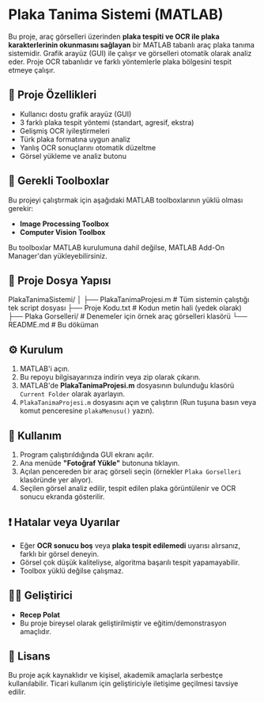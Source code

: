 # Plaka Tanima Sistemi (MATLAB)
Bu proje, araç görselleri üzerinden **plaka tespiti ve OCR ile plaka karakterlerinin okunmasını sağlayan** bir MATLAB tabanlı araç plaka tanıma sistemidir. Grafik arayüz (GUI) ile çalışır ve görselleri otomatik olarak analiz eder. Proje OCR tabanlıdır ve farklı yöntemlerle plaka bölgesini tespit etmeye çalışır.

## 🚀 Proje Özellikleri

- Kullanıcı dostu grafik arayüz (GUI)
- 3 farklı plaka tespit yöntemi (standart, agresif, ekstra)
- Gelişmiş OCR iyileştirmeleri
- Türk plaka formatına uygun analiz
- Yanlış OCR sonuçlarını otomatik düzeltme
- Görsel yükleme ve analiz butonu

## 🧩 Gerekli Toolboxlar

Bu projeyi çalıştırmak için aşağıdaki MATLAB toolboxlarının yüklü olması gerekir:

- **Image Processing Toolbox**
- **Computer Vision Toolbox**

Bu toolboxlar MATLAB kurulumuna dahil değilse, MATLAB Add-On Manager'dan yükleyebilirsiniz.

## 📂 Proje Dosya Yapısı
PlakaTanimaSistemi/
│
├── PlakaTanimaProjesi.m # Tüm sistemin çalıştığı tek script dosyası
├── Proje Kodu.txt # Kodun metin hali (yedek olarak)
├── Plaka Gorselleri/ # Denemeler için örnek araç görselleri klasörü
└── README.md # Bu döküman

## ⚙️ Kurulum

1. MATLAB'i açın.
2. Bu repoyu bilgisayarınıza indirin veya zip olarak çıkarın.
3. MATLAB'de **PlakaTanimaProjesi.m** dosyasının bulunduğu klasörü `Current Folder` olarak ayarlayın.
4. `PlakaTanimaProjesi.m` dosyasını açın ve çalıştırın (Run tuşuna basın veya komut penceresine `plakaMenusu()` yazın).

## 🧪 Kullanım

1. Program çalıştırıldığında GUI ekranı açılır.
2. Ana menüde **"Fotoğraf Yükle"** butonuna tıklayın.
3. Açılan pencereden bir araç görseli seçin (örnekler `Plaka Gorselleri` klasöründe yer alıyor).
4. Seçilen görsel analiz edilir, tespit edilen plaka görüntülenir ve OCR sonucu ekranda gösterilir.

## ❗️ Hatalar veya Uyarılar

- Eğer **OCR sonucu boş** veya **plaka tespit edilemedi** uyarısı alırsanız, farklı bir görsel deneyin.
- Görsel çok düşük kaliteliyse, algoritma başarılı tespit yapamayabilir.
- Toolbox yüklü değilse çalışmaz.

## 👨‍💻 Geliştirici

- **Recep Polat**
- Bu proje bireysel olarak geliştirilmiştir ve eğitim/demonstrasyon amaçlıdır.

## 📝 Lisans

Bu proje açık kaynaklıdır ve kişisel, akademik amaçlarla serbestçe kullanılabilir. Ticari kullanım için geliştiriciyle iletişime geçilmesi tavsiye edilir.
